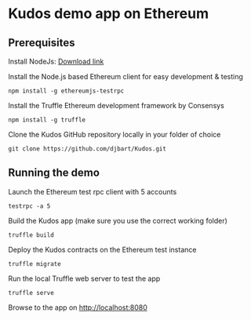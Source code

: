 # Kudos demo app on Ethereum

## Prerequisites

Install NodeJs: [Download link](https://nodejs.org/en/download/) 

Install the Node.js based Ethereum client for easy development & testing
```
npm install -g ethereumjs-testrpc
```

Install the Truffle Ethereum development framework by Consensys
```
npm install -g truffle
```

Clone the Kudos GitHub repository locally in your folder of choice
```
git clone https://github.com/djbart/Kudos.git
```

## Running the demo

Launch the Ethereum test rpc client with 5 accounts
```
testrpc -a 5
```

Build the Kudos app (make sure you use the correct working folder)
```
truffle build
```

Deploy the Kudos contracts on the Ethereum test instance
```
truffle migrate
```

Run the local Truffle web server to test the app
```
truffle serve
```

Browse to the app on [http://localhost:8080](http://localhost:8080)